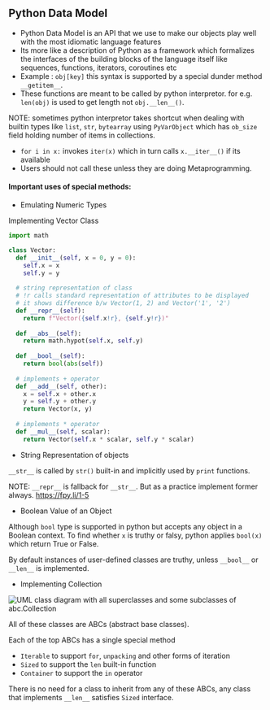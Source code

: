 ## Python Data Model

- Python Data Model is an API that we use to make our objects play well with the most idiomatic language features
- Its more like a description of Python as a framework which formalizes the interfaces of the building blocks of the language itself like sequences, functions, iterators, coroutines etc
- Example : `obj[key]` this syntax is supported by a special dunder method `__getitem__`.
- These functions are meant to be called by python interpretor. for e.g. `len(obj)` is used to get length not `obj.__len__()`.

NOTE: sometimes python interpretor takes shortcut when dealing with builtin types like `list`, `str`, `bytearray` using `PyVarObject` which has `ob_size` field holding number of items in collections.

- `for i in x:` invokes `iter(x)` which in turn calls `x.__iter__()` if its available
- Users should not call these unless they are doing Metaprogramming.

#### Important uses of special methods:

- Emulating Numeric Types

Implementing Vector Class

````python
import math

class Vector:
  def __init__(self, x = 0, y = 0):
    self.x = x
    self.y = y
  
  # string representation of class
  # !r calls standard representation of attributes to be displayed
  # it shows difference b/w Vector(1, 2) and Vector('1', '2')
  def __repr__(self):
    return f"Vector({self.x!r}, {self.y!r})"
  
  def __abs__(self):
    return math.hypot(self.x, self.y)
  
  def __bool__(self):
    return bool(abs(self))
  
  # implements + operator
  def __add__(self, other):
    x = self.x + other.x
    y = self.y + other.y
    return Vector(x, y)
  
  # implements * operator
  def __mul__(self, scalar):
    return Vector(self.x * scalar, self.y * scalar)
````

- String Representation of objects

`__str__` is called by `str()` built-in and implicitly used by `print` functions.

NOTE: `__repr__` is fallback for `__str__`. But as a practice implement former always. https://fpy.li/1-5

- Boolean Value of an Object

Although `bool` type is supported in python but accepts any object in a Boolean context. To find whether `x` is truthy or falsy, python applies `bool(x)` which return True or False.

By default instances of user-defined classes are truthy, unless `__bool__` or `__len__` is implemented.

- Implementing Collection

![UML class diagram with all superclasses and some subclasses of `abc.Collection`](https://learning.oreilly.com/api/v2/epubs/urn:orm:book:9781492056348/files/assets/flpy_0102.png)

All of these classes are ABCs (abstract base classes).

Each of the top ABCs has a single special method

- `Iterable` to support `for`, `unpacking` and other forms of iteration
- `Sized` to support the `len` built-in function
- `Container` to support the `in` operator

There is no need for a class to inherit from any of these ABCs, any class that implements `__len__` satisfies `Sized` interface.

